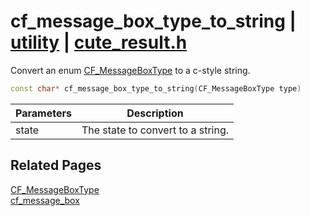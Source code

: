 # cf_message_box_type_to_string | [utility](https://github.com/RandyGaul/cute_framework/blob/master/docs/utility_readme.md) | [cute_result.h](https://github.com/RandyGaul/cute_framework/blob/master/include/cute_result.h)

Convert an enum [CF_MessageBoxType](https://github.com/RandyGaul/cute_framework/blob/master/docs/utility/cf_messageboxtype.md) to a c-style string.

```cpp
const char* cf_message_box_type_to_string(CF_MessageBoxType type)
```

Parameters | Description
--- | ---
state | The state to convert to a string.

## Related Pages

[CF_MessageBoxType](https://github.com/RandyGaul/cute_framework/blob/master/docs/utility/cf_messageboxtype.md)  
[cf_message_box](https://github.com/RandyGaul/cute_framework/blob/master/docs/utility/cf_message_box.md)  
